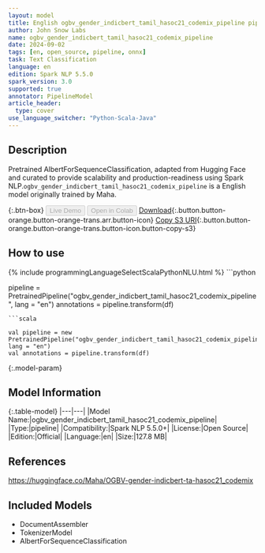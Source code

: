 ```yaml
---
layout: model
title: English ogbv_gender_indicbert_tamil_hasoc21_codemix_pipeline pipeline AlbertForSequenceClassification from Maha
author: John Snow Labs
name: ogbv_gender_indicbert_tamil_hasoc21_codemix_pipeline
date: 2024-09-02
tags: [en, open_source, pipeline, onnx]
task: Text Classification
language: en
edition: Spark NLP 5.5.0
spark_version: 3.0
supported: true
annotator: PipelineModel
article_header:
  type: cover
use_language_switcher: "Python-Scala-Java"
---
```


## Description

Pretrained AlbertForSequenceClassification, adapted from Hugging Face and curated to provide scalability and production-readiness using Spark NLP.`ogbv_gender_indicbert_tamil_hasoc21_codemix_pipeline` is a English model originally trained by Maha.

{:.btn-box}
<button class="button button-orange" disabled>Live Demo</button>
<button class="button button-orange" disabled>Open in Colab</button>
[Download](https://s3.amazonaws.com/auxdata.johnsnowlabs.com/public/models/ogbv_gender_indicbert_tamil_hasoc21_codemix_pipeline_en_5.5.0_3.0_1725301615883.zip){:.button.button-orange.button-orange-trans.arr.button-icon}
[Copy S3 URI](s3://auxdata.johnsnowlabs.com/public/models/ogbv_gender_indicbert_tamil_hasoc21_codemix_pipeline_en_5.5.0_3.0_1725301615883.zip){:.button.button-orange.button-orange-trans.button-icon.button-copy-s3}

## How to use



<div class="tabs-box" markdown="1">
{% include programmingLanguageSelectScalaPythonNLU.html %}
```python

pipeline = PretrainedPipeline("ogbv_gender_indicbert_tamil_hasoc21_codemix_pipeline", lang = "en")
annotations =  pipeline.transform(df)   

```
```scala

val pipeline = new PretrainedPipeline("ogbv_gender_indicbert_tamil_hasoc21_codemix_pipeline", lang = "en")
val annotations = pipeline.transform(df)

```
</div>

{:.model-param}
## Model Information

{:.table-model}
|---|---|
|Model Name:|ogbv_gender_indicbert_tamil_hasoc21_codemix_pipeline|
|Type:|pipeline|
|Compatibility:|Spark NLP 5.5.0+|
|License:|Open Source|
|Edition:|Official|
|Language:|en|
|Size:|127.8 MB|

## References

https://huggingface.co/Maha/OGBV-gender-indicbert-ta-hasoc21_codemix

## Included Models

- DocumentAssembler
- TokenizerModel
- AlbertForSequenceClassification